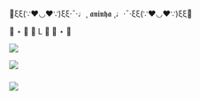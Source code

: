 🌸ξξ(∵❤◡❤∵)ξξ·¯·♩¸ 𝖆𝖓𝖎𝖓𝖍𝖆 ¸♩·¯·ξξ(∵❤◡❤∵)ξξ🌸
  
  🍉 ⋆ 🍑  🎀  L  🎀  🍑 ⋆ 🍉
  
![](https://giffiles.alphacoders.com/254/2545.gif)

![](https://github.com/ueite/ueite/assets/169856320/51d0b8d0-75b0-4b49-b030-7d1dc8aa9091)
  
### ![](https://blogger.googleusercontent.com/img/b/R29vZ2xl/AVvXsEiAtsZgw14Kpac3I5-f7c08VRh57_Z4YieTV-Etsw77qIKhe4cqS9Mgstg7eChkOopXQLQRlEz2aewwFXLC_48k6_mxr5F_EG9jTpUsRP8mlnJqOLr6rH_EWBsX7mO-w-SUi7To2i6q8pZo/s1600/Gif+Gato+de+%25C3%25B3culos.gif)

<!--
**ueite/ueite** is a ✨ _special_ ✨ repository because its `README.md` (this file) appears on your GitHub profile.

Here are some ideas to get you started:

- 🔭 I’m currently working on ...
- 🌱 I’m currently learning ...
- 👯 I’m looking to collaborate on ...
- 🤔 I’m looking for help with ...
- 💬 Ask me about ...
- 📫 How to reach me: ...
- 😄 Pronouns: ...
- ⚡ Fun fact: ...
-->
